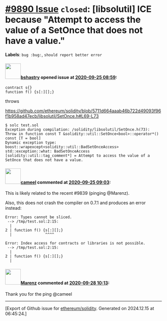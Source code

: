 # [\#9890 Issue](https://github.com/ethereum/solidity/issues/9890) `closed`: [libsolutil] ICE because "Attempt to access the value of a SetOnce that does not have a value."
**Labels**: `bug :bug:`, `should report better error`


#### <img src="https://avatars.githubusercontent.com/u/2388185?v=4" width="50">[bshastry](https://github.com/bshastry) opened issue at [2020-09-25 08:59](https://github.com/ethereum/solidity/issues/9890):

```
contract s{}
function f() {s[:][];}
```

throws

https://github.com/ethereum/solidity/blob/5711d664aaab46b722d49093f96f1b958ad47ecb/libsolutil/SetOnce.h#L69-L73

```
$ solc test.sol
Exception during compilation: /solidity/libsolutil/SetOnce.h(73): Throw in function const T &solidity::util::SetOnce<bool>::operator*() const [T = bool]
Dynamic exception type: boost::wrapexcept<solidity::util::BadSetOnceAccess>
std::exception::what: BadSetOnceAccess
[solidity::util::tag_comment*] = Attempt to access the value of a SetOnce that does not have a value.
```

#### <img src="https://avatars.githubusercontent.com/u/137030?v=4" width="50">[cameel](https://github.com/cameel) commented at [2020-09-25 09:03](https://github.com/ethereum/solidity/issues/9890#issuecomment-698814451):

This is likely related to the recent #9839 (pinging @Marenz).

Also, this does not crash the compiler on 0.7.1 and produces an error instead:
```solidity
Error: Types cannot be sliced.
 --> /tmp/test.sol:2:15:
  |
2 | function f() {s[:][];}
  |               ^^^^

Error: Index access for contracts or libraries is not possible.
 --> /tmp/test.sol:2:15:
  |
2 | function f() {s[:][];}
  |          
```

#### <img src="https://avatars.githubusercontent.com/u/424752?u=2d50de05ec528b9b84f8b905a56e90669b0f8927&v=4" width="50">[Marenz](https://github.com/Marenz) commented at [2020-09-28 10:13](https://github.com/ethereum/solidity/issues/9890#issuecomment-699915910):

Thank you for the ping @cameel


-------------------------------------------------------------------------------



[Export of Github issue for [ethereum/solidity](https://github.com/ethereum/solidity). Generated on 2024.12.15 at 06:45:24.]
